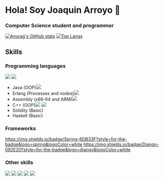 # Hola! Soy Joaquin Arroyo 👋
### Computer Science student and programmer

[![Anurag's GitHub stats](https://github-readme-stats.vercel.app/api?username=joaquinarroyo&theme=synthwave)](https://github.com/anuraghazra/github-readme-stats)
[![Top Langs](https://github-readme-stats.vercel.app/api/top-langs/?username=joaquinarroyo&theme=synthwave&layout=compact)](https://github.com/anuraghazra/github-readme-stats)

## Skills
### Programming languages
![](https://img.shields.io/badge/Python-3776AB?style=for-the-badge&logo=python&logoColor=white)
![](https://img.shields.io/badge/C-00599C?style=for-the-badge&logo=c&logoColor=white)
- Java (OOP)![](https://img.shields.io/badge/Java-ED8B00?style=for-the-badge&logo=java&logoColor=white)
- Erlang (Processes and nodes)![](https://img.shields.io/badge/C-00599C?style=for-the-badge&logo=c&logoColor=white)
- Assembly (x86-64 and ARM)![](https://img.shields.io/badge/C-00599C?style=for-the-badge&logo=c&logoColor=white)
- C++ (OOP)![](https://img.shields.io/badge/C-00599C?style=for-the-badge&logo=c&logoColor=white)
![](https://img.shields.io/badge/JavaScript-F7DF1E?style=for-the-badge&logo=javascript&logoColor=black)
- Solidity (Basic)
- Haskell (Basic)

### Frameworks
https://img.shields.io/badge/Spring-6DB33F?style=for-the-badge&logo=spring&logoColor=white
https://img.shields.io/badge/Django-092E20?style=for-the-badge&logo=django&logoColor=white

### Other skills
![](https://img.shields.io/badge/React-20232A?style=for-the-badge&logo=react&logoColor=61DAFB)
![](https://img.shields.io/badge/HTML5-E34F26?style=for-the-badge&logo=html5&logoColor=white)
![](https://img.shields.io/badge/CSS3-1572B6?style=for-the-badge&logo=css3&logoColor=white)
![](https://img.shields.io/badge/MySQL-00000F?style=for-the-badge&logo=mysql&logoColor=white)
![](https://img.shields.io/badge/Ubuntu-E95420?style=for-the-badge&logo=ubuntu&logoColor=white)

